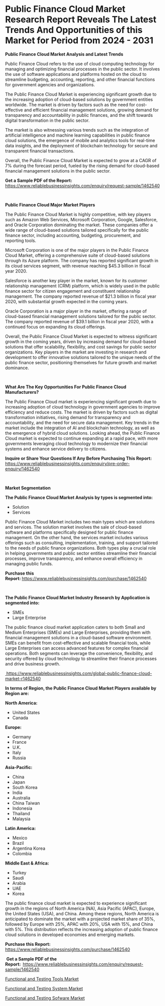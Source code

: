 <p><h1>Public Finance Cloud Market Research Report Reveals The Latest Trends And Opportunities of this Market for Period from 2024 - 2031</h1></p><p><strong>Public Finance Cloud Market Analysis and Latest Trends</strong></p>
<p><p>Public Finance Cloud refers to the use of cloud computing technology for managing and optimizing financial processes in the public sector. It involves the use of software applications and platforms hosted on the cloud to streamline budgeting, accounting, reporting, and other financial functions for government agencies and organizations.</p><p>The Public Finance Cloud Market is experiencing significant growth due to the increasing adoption of cloud-based solutions by government entities worldwide. The market is driven by factors such as the need for cost-effective and efficient financial management solutions, growing demand for transparency and accountability in public finances, and the shift towards digital transformation in the public sector.</p><p>The market is also witnessing various trends such as the integration of artificial intelligence and machine learning capabilities in public finance cloud solutions, the emergence of mobile and analytics tools for real-time data insights, and the deployment of blockchain technology for secure and transparent financial transactions.</p><p>Overall, the Public Finance Cloud Market is expected to grow at a CAGR of 7% during the forecast period, fueled by the rising demand for cloud-based financial management solutions in the public sector.</p></p>
<p><strong>Get a Sample PDF of the Report:&nbsp;</strong> <a href="https://www.reliablebusinessinsights.com/enquiry/request-sample/1462540">https://www.reliablebusinessinsights.com/enquiry/request-sample/1462540</a></p>
<p>&nbsp;</p>
<p><strong>Public Finance Cloud Major Market Players</strong></p>
<p><p>The Public Finance Cloud Market is highly competitive, with key players such as Amazon Web Services, Microsoft Corporation, Google, Salesforce, and Oracle Corporation dominating the market. These companies offer a wide range of cloud-based solutions tailored specifically for the public finance sector, including accounting, budgeting, procurement, and reporting tools.</p><p>Microsoft Corporation is one of the major players in the Public Finance Cloud Market, offering a comprehensive suite of cloud-based solutions through its Azure platform. The company has reported significant growth in its cloud services segment, with revenue reaching $45.3 billion in fiscal year 2020.</p><p>Salesforce is another key player in the market, known for its customer relationship management (CRM) platform, which is widely used in the public finance sector for citizen engagement and constituent relationship management. The company reported revenue of $21.3 billion in fiscal year 2020, with substantial growth expected in the coming years.</p><p>Oracle Corporation is a major player in the market, offering a range of cloud-based financial management solutions tailored for the public sector. The company reported revenue of $39.1 billion in fiscal year 2020, with a continued focus on expanding its cloud offerings.</p><p>Overall, the Public Finance Cloud Market is expected to witness significant growth in the coming years, driven by increasing demand for cloud-based solutions that offer scalability, flexibility, and cost savings for public sector organizations. Key players in the market are investing in research and development to offer innovative solutions tailored to the unique needs of the public finance sector, positioning themselves for future growth and market dominance.</p></p>
<p>&nbsp;</p>
<p><strong>What Are The Key Opportunities For Public Finance Cloud Manufacturers?</strong></p>
<p><p>The Public Finance Cloud market is experiencing significant growth due to increasing adoption of cloud technology in government agencies to improve efficiency and reduce costs. The market is driven by factors such as digital transformation initiatives, rising demand for transparency and accountability, and the need for secure data management. Key trends in the market include the integration of AI and blockchain technology, as well as the emergence of hybrid cloud solutions. Looking ahead, the Public Finance Cloud market is expected to continue expanding at a rapid pace, with more governments leveraging cloud technology to modernize their financial systems and enhance service delivery to citizens.</p></p>
<p><strong>Inquire or Share Your Questions If Any Before Purchasing This Report:</strong> <a href="https://www.reliablebusinessinsights.com/enquiry/pre-order-enquiry/1462540">https://www.reliablebusinessinsights.com/enquiry/pre-order-enquiry/1462540</a></p>
<p>&nbsp;</p>
<p><strong>Market Segmentation</strong></p>
<p><strong>The Public Finance Cloud Market Analysis by types is segmented into:</strong></p>
<p><ul><li>Solution</li><li>Services</li></ul></p>
<p><p>Public Finance Cloud Market includes two main types which are solutions and services. The solution market involves the sale of cloud-based software and platforms specifically designed for public finance management. On the other hand, the services market includes various offerings such as consulting, implementation, training, and support tailored to the needs of public finance organizations. Both types play a crucial role in helping governments and public sector entities streamline their financial processes, improve transparency, and enhance overall efficiency in managing public funds.</p></p>
<p><strong>Purchase this Report:&nbsp;</strong><a href="https://www.reliablebusinessinsights.com/purchase/1462540">https://www.reliablebusinessinsights.com/purchase/1462540</a></p>
<p>&nbsp;</p>
<p><strong>The Public Finance Cloud Market Industry Research by Application is segmented into:</strong></p>
<p><ul><li>SMEs</li><li>Large Enterprise</li></ul></p>
<p><p>The public finance cloud market application caters to both Small and Medium Enterprises (SMEs) and Large Enterprises, providing them with financial management solutions in a cloud-based software environment. SMEs can benefit from cost-effective and scalable financial tools, while Large Enterprises can access advanced features for complex financial operations. Both segments can leverage the convenience, flexibility, and security offered by cloud technology to streamline their finance processes and drive business growth.</p></p>
<p><a href="https://www.reliablebusinessinsights.com/global-public-finance-cloud-market-r1462540">&nbsp;https://www.reliablebusinessinsights.com/global-public-finance-cloud-market-r1462540</a></p>
<p><strong>In terms of Region, the Public Finance Cloud Market Players available by Region are:</strong></p>
<p>
    <p> <strong> North America: </strong>
        <ul>
            <li>United States</li>
            <li>Canada</li>
        </ul>
        </p> 
    <p> <strong> Europe: </strong>
        <ul>
            <li>Germany</li>
            <li>France</li>
            <li>U.K.</li>
            <li>Italy</li>
            <li>Russia</li>
        </ul>
        </p> 
    <p> <strong> Asia-Pacific: </strong>
        <ul>
            <li>China</li>
            <li>Japan</li>
            <li>South Korea</li>
            <li>India</li>
            <li>Australia</li>
            <li>China Taiwan</li>
            <li>Indonesia</li>
            <li>Thailand</li>
            <li>Malaysia</li>
        </ul>
        </p> 
    <p> <strong> Latin America: </strong>
        <ul>
            <li>Mexico</li>
            <li>Brazil</li>
            <li>Argentina Korea</li>
            <li>Colombia</li>
        </ul>
        </p> 
    <p> <strong> Middle East & Africa: </strong>
        <ul>
            <li>Turkey</li>
            <li>Saudi</li>
            <li>Arabia</li>
            <li>UAE</li>
            <li>Korea</li>
        </ul>
    </p>
    </p>
<p><p>The public finance cloud market is expected to experience significant growth in the regions of North America (NA), Asia Pacific (APAC), Europe, the United States (USA), and China. Among these regions, North America is anticipated to dominate the market with a projected market share of 35%, followed by Europe with 25%, APAC with 20%, USA with 15%, and China with 5%. This distribution reflects the increasing adoption of public finance cloud solutions in developed economies and emerging markets.</p></p>
<p><strong>Purchase this Report: </strong><a href="https://www.reliablebusinessinsights.com/purchase/1462540">https://www.reliablebusinessinsights.com/purchase/1462540</a></p>
<p>&nbsp;<strong>Get a Sample PDF of the Report:&nbsp;&nbsp;</strong><a href="https://www.reliablebusinessinsights.com/enquiry/request-sample/1462540">https://www.reliablebusinessinsights.com/enquiry/request-sample/1462540</a></p>
<p><strong></strong></p>
<p><p><a href="https://github.com/amirvaghari/Market-Research-Report-List-1/blob/main/functional-and-testing-tools-market.md">Functional and Testing Tools Market</a></p><p><a href="https://github.com/gracielawharr/Market-Research-Report-List-2/blob/main/functional-and-testing-system-market.md">Functional and Testing System Market</a></p><p><a href="https://github.com/JennyferFeil2023/Market-Research-Report-List-1/blob/main/functional-and-testing-sofware-market.md">Functional and Testing Sofware Market</a></p></p>